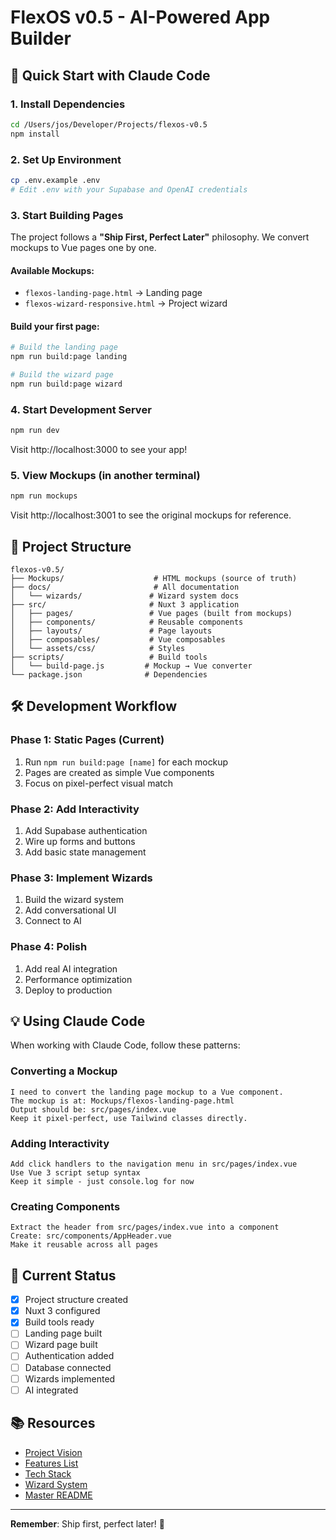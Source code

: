 # FlexOS v0.5 - AI-Powered App Builder

## 🚀 Quick Start with Claude Code

### 1. Install Dependencies
```bash
cd /Users/jos/Developer/Projects/flexos-v0.5
npm install
```

### 2. Set Up Environment
```bash
cp .env.example .env
# Edit .env with your Supabase and OpenAI credentials
```

### 3. Start Building Pages

The project follows a **"Ship First, Perfect Later"** philosophy. We convert mockups to Vue pages one by one.

#### Available Mockups:
- `flexos-landing-page.html` → Landing page
- `flexos-wizard-responsive.html` → Project wizard

#### Build your first page:
```bash
# Build the landing page
npm run build:page landing

# Build the wizard page  
npm run build:page wizard
```

### 4. Start Development Server
```bash
npm run dev
```

Visit http://localhost:3000 to see your app!

### 5. View Mockups (in another terminal)
```bash
npm run mockups
```

Visit http://localhost:3001 to see the original mockups for reference.

## 📁 Project Structure

```
flexos-v0.5/
├── Mockups/                    # HTML mockups (source of truth)
├── docs/                       # All documentation
│   └── wizards/               # Wizard system docs
├── src/                       # Nuxt 3 application
│   ├── pages/                 # Vue pages (built from mockups)
│   ├── components/            # Reusable components
│   ├── layouts/               # Page layouts
│   ├── composables/           # Vue composables
│   └── assets/css/            # Styles
├── scripts/                   # Build tools
│   └── build-page.js         # Mockup → Vue converter
└── package.json              # Dependencies
```

## 🛠️ Development Workflow

### Phase 1: Static Pages (Current)
1. Run `npm run build:page [name]` for each mockup
2. Pages are created as simple Vue components
3. Focus on pixel-perfect visual match

### Phase 2: Add Interactivity
1. Add Supabase authentication
2. Wire up forms and buttons
3. Add basic state management

### Phase 3: Implement Wizards
1. Build the wizard system
2. Add conversational UI
3. Connect to AI

### Phase 4: Polish
1. Add real AI integration
2. Performance optimization
3. Deploy to production

## 💡 Using Claude Code

When working with Claude Code, follow these patterns:

### Converting a Mockup
```
I need to convert the landing page mockup to a Vue component.
The mockup is at: Mockups/flexos-landing-page.html
Output should be: src/pages/index.vue
Keep it pixel-perfect, use Tailwind classes directly.
```

### Adding Interactivity
```
Add click handlers to the navigation menu in src/pages/index.vue
Use Vue 3 script setup syntax
Keep it simple - just console.log for now
```

### Creating Components
```
Extract the header from src/pages/index.vue into a component
Create: src/components/AppHeader.vue
Make it reusable across all pages
```

## 🎯 Current Status

- [x] Project structure created
- [x] Nuxt 3 configured
- [x] Build tools ready
- [ ] Landing page built
- [ ] Wizard page built
- [ ] Authentication added
- [ ] Database connected
- [ ] Wizards implemented
- [ ] AI integrated

## 📚 Resources

- [Project Vision](docs/flexos-vision.md)
- [Features List](docs/flexos-features.md) 
- [Tech Stack](docs/flexos-tech-stack.md)
- [Wizard System](docs/wizards/README.md)
- [Master README](docs/flexos-master-readme.md)

---

**Remember**: Ship first, perfect later! 🚀
